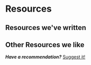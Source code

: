 # Resources

## Resources we've written



## Other Resources we like



**_Have a recommendation?_** [Suggest it!][suggest-resource]



[suggest-resource]: http://goo.gl/forms/U66Yweodrw